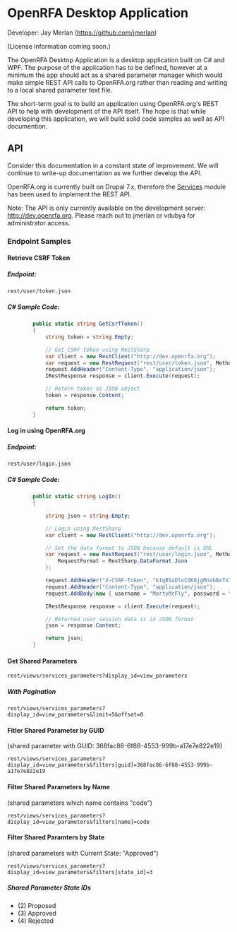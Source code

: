 # OpenRFA Desktop Application

Developer: Jay Merlan (https://github.com/jmerlan)

(License information coming soon.)

The OpenRFA Desktop Application is a desktop application built on C# and WPF. The purpose of the application has to be defined, however at a minimum the app should act as a shared parameter manager which would make simple REST API calls to OpenRFA.org rather than reading and writing to a local shared parameter text file.

The short-term goal is to build an application using OpenRFA.org's REST API to help with development of the API itself. The hope is that while developing this application, we will build solid code samples as well as API documention.

## API
Consider this documentation in a constant state of improvement. We will continue to write-up documentation as we further develop the API.

OpenRFA.org is currently built on Drupal 7.x, therefore the [Services](https://www.drupal.org/project/services) module has been used to implement the REST API.

Note: The API is only currently available on the development server: http://dev.openrfa.org. Please reach out to jmerlan or vdubya for administrator access.

### Endpoint Samples

#### Retrieve CSRF Token
##### Endpoint:
```rest/user/token.json```
##### C# Sample Code:
```csharp
        public static string GetCsrfToken()
        {
            string token = string.Empty;

            // Get CSRF token using RestSharp
            var client = new RestClient("http://dev.openrfa.org");
            var request = new RestRequest("rest/user/token.json", Method.POST);
            request.AddHeader("Content-Type", "application/json");
            IRestResponse response = client.Execute(request);

            // Return token as JSON object
            token = response.Content;

            return token;
        }
```

#### Log in using OpenRFA.org
##### Endpoint:
```rest/user/login.json```
##### C# Sample Code:
```csharp
        public static string LogIn()
        {

            string json = string.Empty;

            // Login using RestSharp
            var client = new RestClient("http://dev.openrfa.org");

            // Set the data format to JSON because default is XML
            var request = new RestRequest("rest/user/login.json", Method.POST) { 
            	RequestFormat = RestSharp.DataFormat.Json
            };

            request.AddHeader("X-CSRF-Token", "k1qBSxDlnCOK8jgMnVbBxTn7HtnBABaxh0Bzu7Rre8Y");
            request.AddHeader("Content-Type", "application/json");
            request.AddBody(new { username = "MartyMcFly", password = "helloooMcFly!" });

            IRestResponse response = client.Execute(request);

            // Returned user session data is in JSON format
            json = response.Content;

            return json;
        }
```

#### Get Shared Parameters
```rest/views/services_parameters?display_id=view_parameters```
##### With Pagination
```rest/views/services_parameters?display_id=view_parameters&limit=5&offset=0```

#### Fitler Shared Parameter by GUID
(shared parameter with GUID: 368fac86-6f88-4553-999b-a17e7e822e19)

```rest/views/services_parameters?display_id=view_parameters&filters[guid]=368fac86-6f88-4553-999b-a17e7e822e19```

#### Filter Shared Parameters by Name 
(shared parameters which name contains "code")

```rest/views/services_parameters?display_id=view_parameters&filters[name]=code```

#### Filter Shared Paramters by State
(shared parameters with Current State: "Approved")

```rest/views/services_parameters?display_id=view_parameters&filters[state_id]=3```

##### Shared Parameter State IDs
- (2) Proposed
- (3) Approved
- (4) Rejected
